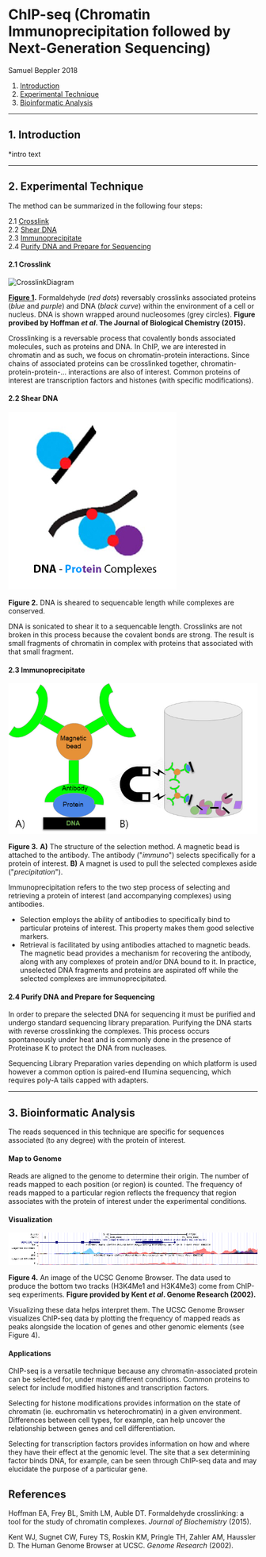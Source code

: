 # ChIP-seq (Chromatin Immunoprecipitation followed by Next-Generation Sequencing)

Samuel Beppler 2018

1. [Introduction](#1)
2. [Experimental Technique](#2) 
3. [Bioinformatic Analysis](#3)

---

## 1. Introduction<a name="1"></a>

*intro text

---

## 2. Experimental Technique<a name="2"></a>

The method can be summarized in the following four steps:

2.1 [Crosslink](#2.1)<br>
2.2 [Shear DNA](#2.2)<br>
2.3 [Immunoprecipitate](#2.3)<br>
2.4 [Purify DNA and Prepare for Sequencing](#2.4) 

#### 2.1 Crosslink<a name="2.1"></a>

![CrosslinkDiagram](http://www.jbc.org/content/290/44/26404/F1.medium.gif "Diagram of Crosslinking")

**[Figure 1](http://www.jbc.org/content/290/44/26404.full).** Formaldehyde (*red dots*) reversably crosslinks associated proteins (*blue* and *purple*) and DNA (*black curve*) within the environment of a cell or nucleus. DNA is shown wrapped around nucleosomes (grey circles). **Figure provibed by Hoffman *et al*. The Journal of Biological Chemistry (2015).**

Crosslinking is a reversable process that covalently bonds associated molecules, such as proteins and DNA. In ChIP, we are interested in chromatin and as such, we focus on chromatin-protein interactions. Since chains of associated proteins can be crosslinked together, chromatin-protein-protein-... interactions are also of interest. Common proteins of interest are transcription factors and histones (with specific modifications).

#### 2.2 Shear DNA<a name="2.2"></a>

![ShearedDiagram](https://github.com/bellpepper91/beng183/blob/master/sheared.jpg?raw=true "Diagram of Sheared DNA Complexes")

**Figure 2.** DNA is sheared to sequencable length while complexes are conserved.

DNA is sonicated to shear it to a sequencable length. Crosslinks are not broken in this process because the covalent bonds are strong. The result is small fragments of chromatin in complex with proteins that associated with that small fragment.

#### 2.3 Immunoprecipitate<a name="2.3"></a>

![Immunoprecipitation](https://github.com/bellpepper91/beng183/blob/master/immunoprecipitation.jpg?raw=true "Diagram of Immunoprecipitation")

**Figure 3.** **A)** The structure of the selection method. A magnetic bead is attached to the antibody. The antibody ("*immuno*") selects specifically for a protein of interest. **B)** A magnet is used to pull the selected complexes aside ("*precipitation*").

Immunoprecipitation refers to the two step process of selecting and retrieving a protein of interest (and accompanying complexes) using antibodies.
- Selection employs the ability of antibodies to specifically bind to particular proteins of interest. This property makes them good selective markers.
- Retrieval is facilitated by using antibodies attached to magnetic beads. The magnetic bead provides a mechanism for recovering the antibody, along with any complexes of protein and/or DNA bound to it. In practice, unselected DNA fragments and proteins are aspirated off while the selected complexes are immunoprecipitated.

#### 2.4 Purify DNA and Prepare for Sequencing<a name="2.4"></a>

In order to prepare the selected DNA for sequencing it must be purified and 
undergo standard sequencing library preparation.
Purifying the DNA starts with reverse crosslinking the complexes. This process occurs spontaneously under heat and is commonly done in the presence of Proteinase K to protect the DNA from nucleases.

Sequencing Library Preparation varies depending on which platform is used however a common option is paired-end Illumina sequencing, which requires poly-A tails capped with adapters.

---

## 3. Bioinformatic Analysis<a name="3"></a>

The reads sequenced in this technique are specific for sequences associated (to any degree) with the protein of interest.

#### Map to Genome
Reads are aligned to the genome to determine their origin. The number of reads mapped to each position (or region) is counted. The frequency of reads mapped to a 
particular region reflects the frequency that region associates with the protein 
of interest under the experimental conditions. 
#### Visualization

![UCSCBrowser](https://github.com/bellpepper91/beng183/blob/master/ucsc_genome.png?raw=true "UCSC Browser Screenshot")

**Figure 4.** An image of the UCSC Genome Browser. The data used to produce the 
bottom two tracks (H3K4Me1 and H3K4Me3) come from ChIP-seq experiments. **Figure provided by Kent *et al*. Genome Research (2002).**

Visualizing these data helps interpret them. The UCSC Genome Browser visualizes 
ChIP-seq data by plotting the frequency of mapped reads as peaks alongside the 
location of genes and other genomic elements (see Figure 4).

#### Applications
ChIP-seq is a versatile technique because any chromatin-associated protein 
can be selected for, under many different conditions. Common proteins to select for include modified histones and transcription factors. 

Selecting for histone modifications provides information on the state of chromatin (ie. euchromatin vs heterochromatin) in a given environment. 
Differences between cell types, for example, can help 
uncover the relationship between genes and cell differentiation.

Selecting for transcription factors provides information on how and where 
they have their effect at the genomic level. The site that a sex determining 
factor binds DNA, for example, can be seen through ChIP-seq data and may 
elucidate the purpose of a particular gene.
 
## References
Hoffman EA, Frey BL, Smith LM, Auble DT. Formaldehyde crosslinking: a tool for the study of chromatin complexes. *Journal of Biochemistry* (2015).

Kent WJ, Sugnet CW, Furey TS, Roskin KM, Pringle TH, Zahler AM, Haussler D. The Human Genome Browser at UCSC. *Genome Research* (2002).


